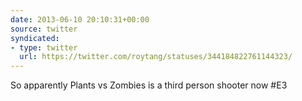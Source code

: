 ```yaml
---
date: 2013-06-10 20:10:31+00:00
source: twitter
syndicated:
- type: twitter
  url: https://twitter.com/roytang/statuses/344184822761144323/
---
```


So apparently Plants vs Zombies is a third person shooter now #E3